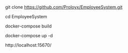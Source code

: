 git clone https://github.com/Proloyx/EmployeeSystem.git

cd EmployeeSystem

docker-compose build

docker-compose up -d

http://localhost:15670/
